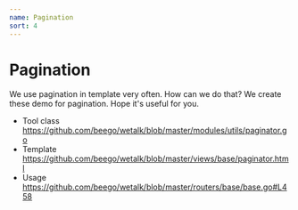 ```yaml
---
name: Pagination 
sort: 4
---
```


# Pagination

We use pagination in template very often. How can we do that?
We create these demo for pagination. Hope it's useful for you.

- Tool class
https://github.com/beego/wetalk/blob/master/modules/utils/paginator.go
- Template
https://github.com/beego/wetalk/blob/master/views/base/paginator.html
- Usage
https://github.com/beego/wetalk/blob/master/routers/base/base.go#L458
